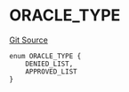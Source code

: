 # ORACLE_TYPE
[Git Source](https://github.com/thrackle-io/aquifi-rules-v1/blob/9a96151c4e4157dea6fb1f2313711b4be2ae0f47/src/protocol/economic/ruleProcessor/RuleCodeData.sol)


```solidity
enum ORACLE_TYPE {
    DENIED_LIST,
    APPROVED_LIST
}
```

